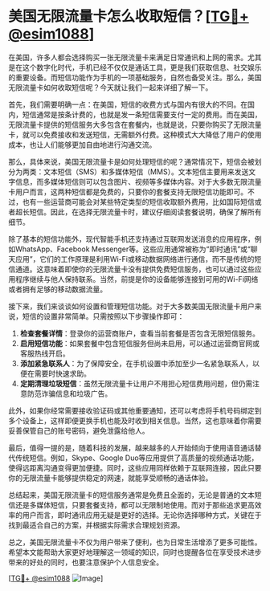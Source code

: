 # 美国无限流量卡怎么收取短信？[[TG💪+ @esim1088](https://t.me/s/esim1088)]

在美国，许多人都会选择购买一张无限流量卡来满足日常通讯和上网的需求。尤其是在这个数字化时代，手机已经不仅仅是通话工具，更是我们获取信息、社交娱乐的重要设备。而短信功能作为手机的一项基础服务，自然也备受关注。那么，美国无限流量卡如何收取短信呢？今天就让我们一起来详细了解一下。

首先，我们需要明确一点：在美国，短信的收费方式与国内有很大的不同。在国内，短信通常是按条计费的，也就是发一条短信需要支付一定的费用。而在美国，无限流量卡提供的短信服务大多包含在套餐内，也就是说，只要你购买了无限流量卡，就可以免费接收和发送短信，无需额外付费。这种模式大大降低了用户的使用成本，也让人们能够更加自由地进行沟通交流。

那么，具体来说，美国无限流量卡是如何处理短信的呢？通常情况下，短信会被划分为两类：文本短信（SMS）和多媒体短信（MMS）。文本短信主要用来发送文字信息，而多媒体短信则可以包含图片、视频等多媒体内容。对于大多数无限流量卡用户而言，这两种短信都是免费的，只要你的套餐支持无限短信功能即可。不过，也有一些运营商可能会对某些特定类型的短信收取额外费用，比如国际短信或者超长短信。因此，在选择无限流量卡时，建议仔细阅读套餐说明，确保了解所有细节。

除了基本的短信功能外，现代智能手机还支持通过互联网发送消息的应用程序，例如WhatsApp、Facebook Messenger等。这些应用通常被称为“即时通讯”或“聊天应用”，它们的工作原理是利用Wi-Fi或移动数据网络进行通信，而不是传统的短信通道。这意味着即使你的无限流量卡没有提供免费短信服务，也可以通过这些应用程序继续与他人保持联系。当然，前提是你的设备能够连接到可用的Wi-Fi网络或者拥有足够的移动数据流量。

接下来，我们来谈谈如何设置和管理短信功能。对于大多数美国无限流量卡用户来说，短信的设置非常简单。只需按照以下步骤操作即可：

1. **检查套餐详情**：登录你的运营商账户，查看当前套餐是否包含无限短信服务。
2. **启用短信功能**：如果套餐中包含短信服务但尚未启用，可以通过运营商官网或客服热线开启。
3. **添加紧急联系人**：为了保障安全，在手机设置中添加至少一名紧急联系人，以便在需要时快速求助。
4. **定期清理垃圾短信**：虽然无限流量卡让用户不用担心短信费用问题，但仍需注意防范诈骗信息和垃圾广告。

此外，如果你经常需要接收验证码或其他重要通知，还可以考虑将手机号码绑定到多个设备上，这样即便更换手机也能及时收到相关信息。当然，这也意味着你需要妥善保管自己的账号密码，避免泄露给他人。

最后，值得一提的是，随着科技的发展，越来越多的人开始倾向于使用语音通话替代传统短信。例如，Skype、Google Duo等应用提供了高质量的视频通话功能，使得远距离沟通变得更加便捷。同时，这些应用同样依赖于互联网连接，因此只要你的无限流量卡能够提供稳定的网速，就能享受顺畅的通话体验。

总结起来，美国无限流量卡的短信服务通常是免费且全面的，无论是普通的文本短信还是多媒体短信，只要套餐支持，都可以无限制地使用。而对于那些追求更高效率的用户而言，即时通讯应用无疑是更好的选择。无论你选择哪种方式，关键在于找到最适合自己的方案，并根据实际需求合理规划资源。

总之，美国无限流量卡不仅为用户带来了便利，也为日常生活增添了更多可能性。希望本文能帮助大家更好地理解这一领域的知识，同时也提醒各位在享受技术进步带来的好处的同时，也要注意保护个人信息安全。

[[TG💪+ @esim1088](https://t.me/s/esim1088) ![Image](https://i.postimg.cc/4NQfJmqS/Snipaste-2025-05-13-00-14-12.png)]